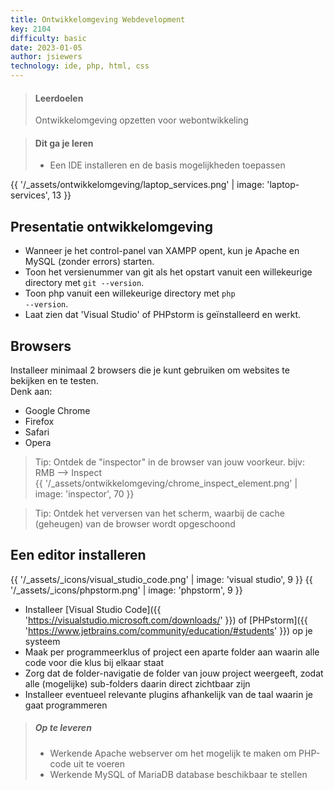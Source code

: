 ```yaml
---
title: Ontwikkelomgeving Webdevelopment
key: 2104
difficulty: basic
date: 2023-01-05
author: jsiewers
technology: ide, php, html, css
---
```



> #### Leerdoelen
> Ontwikkelomgeving opzetten voor webontwikkeling

> #### Dit ga je leren
> * Een IDE installeren en de basis mogelijkheden toepassen

[//]: # (## Resultaat)

[//]: # (* Een ontwikkelomgeving op je eigen laptop die je nodig hebt bij het maken van applicaties.)

[//]: # (* Schermafbeeldingen waarmee je aantoont dat je een onderdeel hebt geïnstalleerd en geconfigureerd.)

[//]: # (* Presentatie van je de ontwikkelomgeving op je eigen laptop aan 1 van de docenten.)

{{ '/_assets/ontwikkelomgeving/laptop_services.png'  | image: 'laptop-services', 13 }}

## Presentatie ontwikkelomgeving
- Wanneer je het control-panel van XAMPP opent, kun je Apache en MySQL (zonder errors) starten. 
- Toon het versienummer van git als het opstart vanuit een willekeurige directory met <code>git --version</code>.
- Toon php vanuit een willekeurige directory met <code>php --version</code>.
- Laat zien dat 'Visual Studio' of PHPstorm is geïnstalleerd en werkt.

[//]: # (- Toon het versienummer van git als het opstart vanuit een willekeurige directory met <code>git --verson</code>.)

[//]: # (- Toon je accountinformatie op github.com)


## Browsers
Installeer minimaal 2 browsers die je kunt gebruiken om websites te bekijken en te testen.  
Denk aan:
* Google Chrome
* Firefox
* Safari
* Opera

> Tip: Ontdek de "inspector" in de browser van jouw voorkeur. bijv: RMB --> Inspect<br>
> {{ '/_assets/ontwikkelomgeving/chrome_inspect_element.png'  | image: 'inspector', 70 }}
> 

> Tip: Ontdek het verversen van het scherm, waarbij de cache (geheugen) van de browser wordt opgeschoond 

[//]: # (## XAMPP)

[//]: # (Xampp is een verzameling servers die je gebruikt bij de ontwikkeling van dynamische websites.  )

[//]: # (Download Xampp voor jouw operating system. &#40;windows / mac / linux&#41;.  )

[//]: # (Installeer XAMPP zoals uitgelegd in onderstaande video.)

[//]: # ()
[//]: # (## Configureer PHP)

[//]: # (Als developer wil je vanuit iedere directory php kunnen opstarten zonder dat je het hele pad naar php.exe moet opgeven.)

[//]: # (* Voeg het pad naar PHP toe aan de omgevingsvariabele PATH &#40;windows&#41;)

[//]: # (* Voeg het pad naar PHP toe aan ~/.bash_profile of ~/.zprofile &#40;mac / linux&#41;)

[//]: # ()
[//]: # ({% video "playlist?list=PLBtXOV0WuE_GKUVvPsP-ms6ZgBKRMktri" %})

## Een editor installeren
{{ '/_assets/_icons/visual_studio_code.png'  | image: 'visual studio', 9 }}
{{ '/_assets/_icons/phpstorm.png'  | image: 'phpstorm', 9 }}<br>

* Installeer [Visual Studio Code]({{ 'https://visualstudio.microsoft.com/downloads/' }}) of [PHPstorm]({{ 'https://www.jetbrains.com/community/education/#students' }}) op je systeem
* Maak per programmeerklus of project een aparte folder aan waarin alle code voor die klus bij elkaar staat
* Zorg dat de folder-navigatie de folder van jouw project weergeeft, zodat alle (mogelijke) sub-folders daarin direct zichtbaar zijn 
* Installeer eventueel relevante plugins afhankelijk van de taal waarin je gaat programmeren


> ##### Op te leveren
> * Werkende Apache webserver om het mogelijk te maken om PHP-code uit te voeren
> * Werkende MySQL of MariaDB database beschikbaar te stellen

